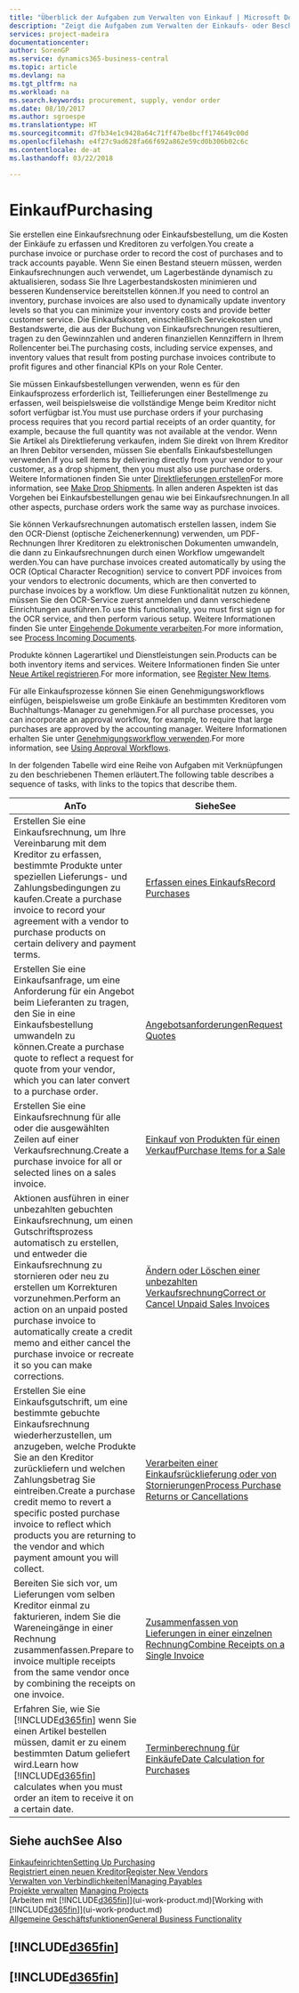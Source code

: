 ```yaml
---
title: "Überblick der Aufgaben zum Verwalten von Einkauf | Microsoft Docs"
description: "Zeigt die Aufgaben zum Verwalten der Einkaufs- oder Beschaffungsvorgänge, einschließlich das Vorgehen bei Einkaufsrechnungen und Bestellungen."
services: project-madeira
documentationcenter: 
author: SorenGP
ms.service: dynamics365-business-central
ms.topic: article
ms.devlang: na
ms.tgt_pltfrm: na
ms.workload: na
ms.search.keywords: procurement, supply, vendor order
ms.date: 08/10/2017
ms.author: sgroespe
ms.translationtype: HT
ms.sourcegitcommit: d7fb34e1c9428a64c71ff47be8bcff174649c00d
ms.openlocfilehash: e4f27c9ad628fa66f692a862e59cd0b306b02c6c
ms.contentlocale: de-at
ms.lasthandoff: 03/22/2018

---
```

# <a name="purchasing"></a><span data-ttu-id="c51f6-103">Einkauf</span><span class="sxs-lookup"><span data-stu-id="c51f6-103">Purchasing</span></span>
<span data-ttu-id="c51f6-104">Sie erstellen eine Einkaufsrechnung oder Einkaufsbestellung, um die Kosten der Einkäufe zu erfassen und Kreditoren zu verfolgen.</span><span class="sxs-lookup"><span data-stu-id="c51f6-104">You create a purchase invoice or purchase order to record the cost of purchases and to track accounts payable.</span></span> <span data-ttu-id="c51f6-105">Wenn Sie einen Bestand steuern müssen, werden Einkaufsrechnungen auch verwendet, um Lagerbestände dynamisch zu aktualisieren, sodass Sie Ihre Lagerbestandskosten minimieren und besseren Kundenservice bereitstellen können.</span><span class="sxs-lookup"><span data-stu-id="c51f6-105">If you need to control an inventory, purchase invoices are also used to dynamically update inventory levels so that you can minimize your inventory costs and provide better customer service.</span></span> <span data-ttu-id="c51f6-106">Die Einkaufskosten, einschließlich Servicekosten und Bestandswerte, die aus der Buchung von Einkaufsrechnungen resultieren, tragen zu den Gewinnzahlen und anderen finanziellen Kennziffern in Ihrem Rollencenter bei.</span><span class="sxs-lookup"><span data-stu-id="c51f6-106">The purchasing costs, including service expenses, and inventory values that result from posting purchase invoices contribute to profit figures and other financial KPIs on your Role Center.</span></span>

<span data-ttu-id="c51f6-107">Sie müssen Einkaufsbestellungen verwenden, wenn es für den Einkaufsprozess erforderlich ist, Teillieferungen einer Bestellmenge zu erfassen, weil beispielsweise die vollständige Menge beim Kreditor nicht sofort verfügbar ist.</span><span class="sxs-lookup"><span data-stu-id="c51f6-107">You must use purchase orders if your purchasing process requires that you record partial receipts of an order quantity, for example, because the full quantity was not available at the vendor.</span></span> <span data-ttu-id="c51f6-108">Wenn Sie Artikel als Direktlieferung verkaufen, indem Sie direkt von Ihrem Kreditor an Ihren Debitor versenden, müssen Sie ebenfalls Einkaufsbestellungen verwenden.</span><span class="sxs-lookup"><span data-stu-id="c51f6-108">If you sell items by delivering directly from your vendor to your customer, as a drop shipment, then you must also use purchase orders.</span></span> <span data-ttu-id="c51f6-109">Weitere Informationen finden Sie unter [Direktlieferungen erstellen](sales-how-drop-shipment.md)</span><span class="sxs-lookup"><span data-stu-id="c51f6-109">For more information, see [Make Drop Shipments](sales-how-drop-shipment.md).</span></span> <span data-ttu-id="c51f6-110">In allen anderen Aspekten ist das Vorgehen bei Einkaufsbestellungen genau wie bei Einkaufsrechnungen.</span><span class="sxs-lookup"><span data-stu-id="c51f6-110">In all other aspects, purchase orders work the same way as purchase invoices.</span></span>

<span data-ttu-id="c51f6-111">Sie können Verkaufsrechnungen automatisch erstellen lassen, indem Sie den OCR-Dienst (optische Zeichenerkennung) verwenden, um PDF-Rechnungen Ihrer Kreditoren zu elektronischen Dokumenten umwandeln, die dann zu Einkaufsrechnungen durch einen Workflow umgewandelt werden.</span><span class="sxs-lookup"><span data-stu-id="c51f6-111">You can have purchase invoices created automatically by using the OCR (Optical Character Recognition) service to convert PDF invoices from your vendors to electronic documents, which are then converted to purchase invoices by a workflow.</span></span> <span data-ttu-id="c51f6-112">Um diese Funktionalität nutzen zu können, müssen Sie den OCR-Service zuerst anmelden und dann verschiedene Einrichtungen ausführen.</span><span class="sxs-lookup"><span data-stu-id="c51f6-112">To use this functionality, you must first sign up for the OCR service, and then perform various setup.</span></span> <span data-ttu-id="c51f6-113">Weitere Informationen finden Sie unter [Eingehende Dokumente verarbeiten](across-process-income-documents.md).</span><span class="sxs-lookup"><span data-stu-id="c51f6-113">For more information, see [Process Incoming Documents](across-process-income-documents.md).</span></span>      

<span data-ttu-id="c51f6-114">Produkte können Lagerartikel und Dienstleistungen sein.</span><span class="sxs-lookup"><span data-stu-id="c51f6-114">Products can be both inventory items and services.</span></span> <span data-ttu-id="c51f6-115">Weitere Informationen finden Sie unter [Neue Artikel registrieren](inventory-how-register-new-items.md).</span><span class="sxs-lookup"><span data-stu-id="c51f6-115">For more information, see [Register New Items](inventory-how-register-new-items.md).</span></span>

<span data-ttu-id="c51f6-116">Für alle Einkaufsprozesse können Sie einen Genehmigungsworkflows einfügen, beispielsweise um große Einkäufe an bestimmten Kreditoren vom Buchhaltungs-Manager zu genehmigen.</span><span class="sxs-lookup"><span data-stu-id="c51f6-116">For all purchase processes, you can incorporate an approval workflow, for example, to require that large purchases are approved by the accounting manager.</span></span> <span data-ttu-id="c51f6-117">Weitere Informationen erhalten Sie unter [Genehmigungsworkflow verwenden](across-how-use-approval-workflows.md).</span><span class="sxs-lookup"><span data-stu-id="c51f6-117">For more information, see [Using Approval Workflows](across-how-use-approval-workflows.md).</span></span>

<span data-ttu-id="c51f6-118">In der folgenden Tabelle wird eine Reihe von Aufgaben mit Verknüpfungen zu den beschriebenen Themen erläutert.</span><span class="sxs-lookup"><span data-stu-id="c51f6-118">The following table describes a sequence of tasks, with links to the topics that describe them.</span></span>

| <span data-ttu-id="c51f6-119">An</span><span class="sxs-lookup"><span data-stu-id="c51f6-119">To</span></span> | <span data-ttu-id="c51f6-120">Siehe</span><span class="sxs-lookup"><span data-stu-id="c51f6-120">See</span></span> |
| --- | --- |
| <span data-ttu-id="c51f6-121">Erstellen Sie eine Einkaufsrechnung, um Ihre Vereinbarung mit dem Kreditor zu erfassen, bestimmte Produkte unter speziellen Lieferungs- und Zahlungsbedingungen zu kaufen.</span><span class="sxs-lookup"><span data-stu-id="c51f6-121">Create a purchase invoice to record your agreement with a vendor to purchase products on certain delivery and payment terms.</span></span> |[<span data-ttu-id="c51f6-122">Erfassen eines Einkaufs</span><span class="sxs-lookup"><span data-stu-id="c51f6-122">Record Purchases</span></span>](purchasing-how-record-purchases.md) |
|<span data-ttu-id="c51f6-123">Erstellen Sie eine Einkaufsanfrage, um eine Anforderung für ein Angebot beim Lieferanten zu tragen, den Sie in eine Einkaufsbestellung umwandeln zu können.</span><span class="sxs-lookup"><span data-stu-id="c51f6-123">Create a purchase quote to reflect a request for quote from your vendor, which you can later convert to a purchase order.</span></span>|[<span data-ttu-id="c51f6-124">Angebotsanforderungen</span><span class="sxs-lookup"><span data-stu-id="c51f6-124">Request Quotes</span></span>](purchasing-how-request-quotes.md)|
| <span data-ttu-id="c51f6-125">Erstellen Sie eine Einkaufsrechnung für alle oder die ausgewählten Zeilen auf einer Verkaufsrechnung.</span><span class="sxs-lookup"><span data-stu-id="c51f6-125">Create a purchase invoice for all or selected lines on a sales invoice.</span></span> |[<span data-ttu-id="c51f6-126">Einkauf von Produkten für einen Verkauf</span><span class="sxs-lookup"><span data-stu-id="c51f6-126">Purchase Items for a Sale</span></span>](purchasing-how-purchase-products-sale.md) |
| <span data-ttu-id="c51f6-127">Aktionen ausführen in einer unbezahlten gebuchten Einkaufsrechnung, um einen Gutschriftsprozess automatisch zu erstellen, und entweder die Einkaufsrechnung zu stornieren oder neu zu erstellen um Korrekturen vorzunehmen.</span><span class="sxs-lookup"><span data-stu-id="c51f6-127">Perform an action on an unpaid posted purchase invoice to automatically create a credit memo and either cancel the purchase invoice or recreate it so you can make corrections.</span></span> |[<span data-ttu-id="c51f6-128">Ändern oder Löschen einer unbezahlten Verkaufsrechnung</span><span class="sxs-lookup"><span data-stu-id="c51f6-128">Correct or Cancel Unpaid Sales Invoices</span></span>](purchasing-how-correct-cancel-unpaid-purchase-invoices.md) |
| <span data-ttu-id="c51f6-129">Erstellen Sie eine Einkaufsgutschrift, um eine bestimmte gebuchte Einkaufsrechnung wiederherzustellen, um anzugeben, welche Produkte Sie an den Kreditor zurückliefern und welchen Zahlungsbetrag Sie eintreiben.</span><span class="sxs-lookup"><span data-stu-id="c51f6-129">Create a purchase credit memo to revert a specific posted purchase invoice to reflect which products you are returning to the vendor and which payment amount you will collect.</span></span> |[<span data-ttu-id="c51f6-130">Verarbeiten einer Einkaufsrücklieferung oder von Stornierungen</span><span class="sxs-lookup"><span data-stu-id="c51f6-130">Process Purchase Returns or Cancellations</span></span>](purchasing-how-register-new-vendors.md) |
|<span data-ttu-id="c51f6-131">Bereiten Sie sich vor, um Lieferungen vom selben Kreditor einmal zu fakturieren, indem Sie die Wareneingänge in einer Rechnung zusammenfassen.</span><span class="sxs-lookup"><span data-stu-id="c51f6-131">Prepare to invoice multiple receipts from the same vendor once by combining the receipts on one invoice.</span></span>|[<span data-ttu-id="c51f6-132">Zusammenfassen von Lieferungen in einer einzelnen Rechnung</span><span class="sxs-lookup"><span data-stu-id="c51f6-132">Combine Receipts on a Single Invoice</span></span>](purchasing-how-to-combine-receipts.md)|
| <span data-ttu-id="c51f6-133">Erfahren Sie, wie Sie [!INCLUDE[d365fin](includes/d365fin_md.md)] wenn Sie einen Artikel bestellen müssen, damit er zu einem bestimmten Datum geliefert wird.</span><span class="sxs-lookup"><span data-stu-id="c51f6-133">Learn how [!INCLUDE[d365fin](includes/d365fin_md.md)] calculates when you must order an item to receive it on a certain date.</span></span>|[<span data-ttu-id="c51f6-134">Terminberechnung für Einkäufe</span><span class="sxs-lookup"><span data-stu-id="c51f6-134">Date Calculation for Purchases</span></span>](purchasing-date-calculation-for-purchases.md)|

## <a name="see-also"></a><span data-ttu-id="c51f6-135">Siehe auch</span><span class="sxs-lookup"><span data-stu-id="c51f6-135">See Also</span></span>
[<span data-ttu-id="c51f6-136">Einkaufeinrichten</span><span class="sxs-lookup"><span data-stu-id="c51f6-136">Setting Up Purchasing</span></span>](purchasing-setup-purchasing.md)  
[<span data-ttu-id="c51f6-137">Registriert einen neuen Kreditor</span><span class="sxs-lookup"><span data-stu-id="c51f6-137">Register New Vendors</span></span>](purchasing-how-register-new-vendors.md)  
[<span data-ttu-id="c51f6-138">Verwalten von Verbindlichkeiten|</span><span class="sxs-lookup"><span data-stu-id="c51f6-138">Managing Payables</span></span>](payables-manage-payables.md)  
<span data-ttu-id="c51f6-139">[Projekte verwalten](projects-manage-projects.md)  </span><span class="sxs-lookup"><span data-stu-id="c51f6-139">[Managing Projects](projects-manage-projects.md)  </span></span>  
<span data-ttu-id="c51f6-140">[Arbeiten mit [!INCLUDE[d365fin](includes/d365fin_md.md)]](ui-work-product.md)</span><span class="sxs-lookup"><span data-stu-id="c51f6-140">[Working with [!INCLUDE[d365fin](includes/d365fin_md.md)]](ui-work-product.md)</span></span>  
[<span data-ttu-id="c51f6-141">Allgemeine Geschäftsfunktionen</span><span class="sxs-lookup"><span data-stu-id="c51f6-141">General Business Functionality</span></span>](ui-across-business-areas.md)

## [!INCLUDE[d365fin](includes/free_trial_md.md)]  
## [!INCLUDE[d365fin](includes/training_link_md.md)]

